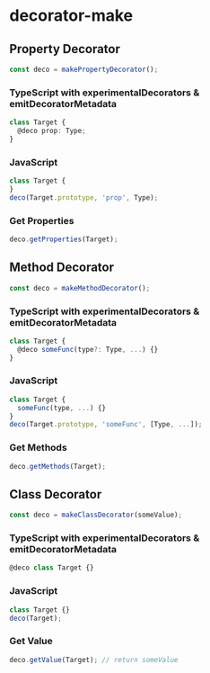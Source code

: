 # decorator-make

## Property Decorator

```js
const deco = makePropertyDecorator();
```

### TypeScript with experimentalDecorators & emitDecoratorMetadata
```ts
class Target {
  @deco prop: Type;
}
```

### JavaScript
```js
class Target {
}
deco(Target.prototype, 'prop', Type);
```

### Get Properties
```js
deco.getProperties(Target);
```

## Method Decorator

```js
const deco = makeMethodDecorator();
```

### TypeScript with experimentalDecorators & emitDecoratorMetadata
```ts
class Target {
  @deco someFunc(type?: Type, ...) {}
}
```

### JavaScript
```js
class Target {
  someFunc(type, ...) {}
}
deco(Target.prototype, 'someFunc', [Type, ...]);
```

### Get Methods
```js
deco.getMethods(Target);
```

## Class Decorator

```js
const deco = makeClassDecorator(someValue);
```

### TypeScript with experimentalDecorators & emitDecoratorMetadata
```ts
@deco class Target {}
```

### JavaScript
```js
class Target {}
deco(Target);
```

### Get Value
```js
deco.getValue(Target); // return someValue
```
